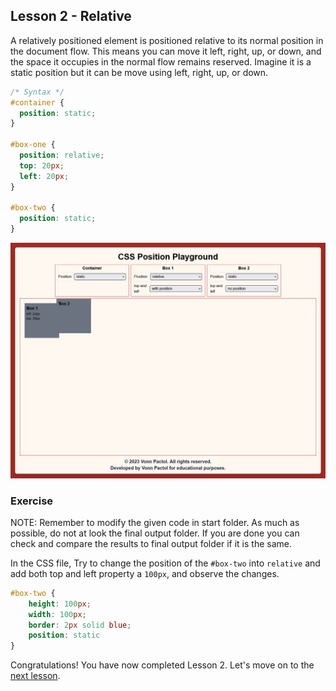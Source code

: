## Lesson 2 - Relative

A relatively positioned element is positioned relative to its normal position in the document flow. This means you can move it left, right, up, or down, and the space it occupies in the normal flow remains reserved. Imagine it is a static position but it can be move using left, right, up, or down.

```css
/* Syntax */
#container {
  position: static;
}

#box-one {
  position: relative;
  top: 20px;
  left: 20px;
}

#box-two {
  position: static;
}
```

![Relative Sample Output](../images/relative.png)

### Exercise

NOTE: Remember to modify the given code in start folder. As much as possible, do not at look the final output folder. If you are done you can check and compare the results to final output folder if it is the same.

In the CSS file, Try to change the position of the `#box-two` into `relative` and add both top and left property a `100px`, and observe the changes.

```css
#box-two {
    height: 100px;
    width: 100px;
    border: 2px solid blue;
    position: static
}
```

Congratulations! You have now completed Lesson 2. Let's move on to the [next lesson](https://github.com/sharproyalz/css-position/blob/main/3_Lesson/README.md#lesson-3---absolute).
